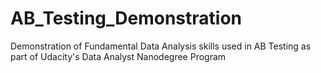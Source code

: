 # AB_Testing_Demonstration
Demonstration of Fundamental Data Analysis skills used in AB Testing as part of Udacity's Data Analyst Nanodegree Program
